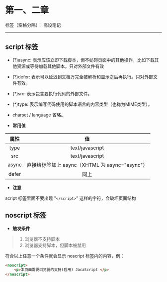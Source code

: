 ﻿# 第一、二章

标签（空格分隔）： 高设笔记

---

## script 标签
- (?)async: 表示应该立即下载脚本，但不妨碍页面中的其他操作，比如下载其他资源或等待加载其他脚本。只对外部文件有效
- (?)defer: 表示可以延迟到文档万完全被解析和显示之后再执行。只对外部文件有效。
- (*)src: 表示包含要执行代码的外部文件。
- (*)type: 表示编写代码使用的脚本语言的内容类型（也称为MIME类型）。
- charset / language 省略。

- **常用值**

| 属性  | 值    |
| :---: | :---: |
| type  | text/javascript |
| src   | text/javascript |
| async | 直接给标签加上 async（XHTML 为 async="async"）|
| defer | 同上 |

- **注意**

script 标签里面不要出现 "`</script>`" 这样的字符，会破坏页面结构

## noscript 标签
- **触发条件**

> 1. 浏览器不支持脚本
> 2. 浏览器支持脚本，但脚本被禁用

符合以上任意一个条件就会显示 noscript 标签内的内容，例：

``` html
<noscript>
	<p>本页面需要浏览器的支持(启用) JacaScript </p>
</noscript>
```
